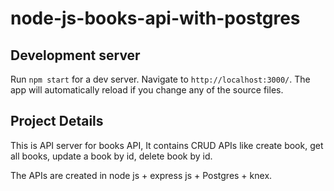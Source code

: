 # node-js-books-api-with-postgres

## Development server

Run `npm start` for a dev server. Navigate to `http://localhost:3000/`. The app will automatically reload if you change any of the source files.




## Project Details

This is API server for books API, It contains CRUD APIs like create book, get all books, update a book by id, delete book by id.

The APIs are created in node js + express js + Postgres + knex.